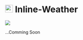 # <img title="OpenWeathermap Symbol" src=https://openweathermap.org/themes/openweathermap/assets/img/mobile_app/android-app-top-banner.png  width="25"> Inline-Weather

[![](https://img.shields.io/badge/Script_Version-Beta_Phase-DB6149.svg?style=plastic)]()

...Comming Soon
